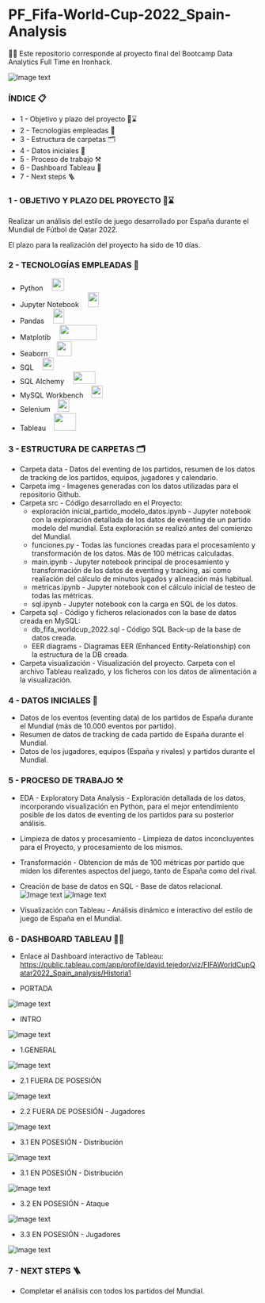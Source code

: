 # PF_Fifa-World-Cup-2022_Spain-Analysis

👨‍💻 Este repositorio corresponde al proyecto final del Bootcamp Data Analytics Full Time en Ironhack.

![Image text](https://github.com/Davidteje/FP_Fifa-World-Cup-2022_Spain-Analysis/blob/main/img/Tableau_Dashboard_1.PNG)


### ÍNDICE 📋

- 1 - Objetivo y plazo del proyecto 🎯⌛
- 2 - Tecnologías empleadas 🧰
- 3 - Estructura de carpetas 🗂️
- 4 - Datos iniciales 📨
- 5 - Proceso de trabajo ⚒️
- 6 - Dashboard Tableau 🎨
- 7 - Next steps 🪜


### 1 - OBJETIVO Y PLAZO DEL PROYECTO 🎯⌛
Realizar un análisis del estilo de juego desarrollado por España durante el Mundial de Fútbol de Qatar 2022. 

El plazo para la realización del proyecto ha sido de 10 días.


### 2 - TECNOLOGÍAS EMPLEADAS 🧰
- Python &emsp;<img src="https://github.com/Davidteje/FP_Fifa-World-Cup-2022_Spain-Analysis/blob/main/img/python.webp" width="25" height="25">
- Jupyter Notebook &emsp;<img src="https://github.com/Davidteje/FP_Fifa-World-Cup-2022_Spain-Analysis/blob/main/img/jupyter.jpg" width="22" height="30">  &nbsp;&nbsp;    
- Pandas &emsp;<img src="https://github.com/Davidteje/FP_Fifa-World-Cup-2022_Spain-Analysis/blob/main/img/pandas.png" width="22" height="30"> &nbsp; &nbsp;
- Matplotib &emsp;<img src="https://github.com/Davidteje/FP_Fifa-World-Cup-2022_Spain-Analysis/blob/main/img/matplotib.png" width="75" height="30"> &nbsp; &nbsp;
- Seaborn &emsp;<img src="https://github.com/Davidteje/FP_Fifa-World-Cup-2022_Spain-Analysis/blob/main/img/seaborn.png" width="30" height="30"> &nbsp; &nbsp;
- SQL &emsp;<img src="https://github.com/Davidteje/FP_Fifa-World-Cup-2022_Spain-Analysis/blob/main/img/sql.png" width="23" height="25">   &nbsp;&nbsp;    
- SQL Alchemy &emsp;<img src="https://github.com/Davidteje/FP_Fifa-World-Cup-2022_Spain-Analysis/blob/main/img/sqlalchemy.jpeg" width="45" height="25">
- MySQL Workbench &nbsp;&nbsp;      <img src="https://github.com/Davidteje/FP_Fifa-World-Cup-2022_Spain-Analysis/blob/main/img/mysql-workbench.png" width="23" height="25">
- Selenium &nbsp;&nbsp;  <img src="https://github.com/Davidteje/FP_Fifa-World-Cup-2022_Spain-Analysis/blob/main/img/selenium.png" width="23" height="25">
- Tableau &nbsp;&nbsp;   <img src="https://github.com/Davidteje/FP_Fifa-World-Cup-2022_Spain-Analysis/blob/main/img/Tableau.png" width="45" height="35">


### 3 - ESTRUCTURA DE CARPETAS 🗂️
- Carpeta data - Datos del eventing de los partidos, resumen de los datos de tracking de los partidos, equipos, jugadores y calendario.
- Carpeta img - Imagenes generadas con los datos utilizadas para el repositorio Github.
- Carpeta src - Código desarrollado en el Proyecto: 
    - exploración inicial_partido_modelo_datos.ipynb - Jupyter notebook con la exploración detallada de los datos de eventing de un partido modelo del mundial. Esta exploración se realizó antes del comienzo del Mundial.
    - funciones.py - Todas las funciones creadas para el procesamiento y transformación de los datos. Más de 100 métricas calculadas.
    - main.ipynb - Jupyter notebook principal de procesamiento y transformación de los datos de eventing y tracking, así como realiación del cálculo de minutos jugados y alineación más habitual.
    - metricas.ipynb - Jupyter notebook con el cálculo inicial de testeo de todas las métricas.
    - sql.ipynb - Jupyter notebook con la carga en SQL de los datos.
- Carpeta sql - Código y ficheros relacionados con la base de datos creada en MySQL:
    - db_fifa_worldcup_2022.sql - Código SQL Back-up de la base de datos creada.
    - EER diagrams - Diagramas EER (Enhanced Entity-Relationship) con la estructura de la DB creada.
- Carpeta visualización - Visualización del proyecto. Carpeta con el archivo Tableau realizado, y los ficheros con los datos de alimentación a la visualización.



### 4 - DATOS INICIALES 📨
- Datos de los eventos (eventing data) de los partidos de España durante el Mundial (más de 10.000 eventos por partido).
- Resumen de datos de tracking de cada partido de España durante el Mundial.
- Datos de los jugadores, equipos (España y rivales) y partidos durante el Mundial.


### 5 - PROCESO DE TRABAJO ⚒️
- EDA - Exploratory Data Analysis - Exploración detallada de los datos, incorporando visualización en Python, para el mejor entendimiento posible de los datos de eventing de los partidos para su posterior análisis.
- Limpieza de datos y procesamiento - Limpieza de datos inconcluyentes para el Proyecto, y procesamiento de los mismos.
- Transformación - Obtencion de más de 100 métricas por partido que miden los diferentes aspectos del juego, tanto de España como del rival.
- Creación de base de datos en SQL - Base de datos relacional.
![Image text](https://github.com/Davidteje/FP_Fifa-World-Cup-2022_Spain-Analysis/blob/main/sql/EER_diagram_1.PNG)
![Image text](https://github.com/Davidteje/FP_Fifa-World-Cup-2022_Spain-Analysis/blob/main/sql/EER_diagram_2.PNG)

- Visualización con Tableau - Análisis dinámico e interactivo del estilo de juego de España en el Mundial.


### 6 - DASHBOARD TABLEAU 👨‍🎨

- Enlace al Dashboard interactivo de Tableau:
https://public.tableau.com/app/profile/david.tejedor/viz/FIFAWorldCupQatar2022_Spain_analysis/Historia1


- PORTADA

![Image text](https://github.com/Davidteje/FP_Fifa-World-Cup-2022_Spain-Analysis/blob/main/img/Tableau_Dashboard_1.PNG)

- INTRO

![Image text](https://github.com/Davidteje/FP_Fifa-World-Cup-2022_Spain-Analysis/blob/main/img/Tableau_Dashboard_2.PNG)

- 1.GENERAL

![Image text](https://github.com/Davidteje/FP_Fifa-World-Cup-2022_Spain-Analysis/blob/main/img/Tableau_Dashboard_3.PNG)

- 2.1 FUERA DE POSESIÓN

![Image text](https://github.com/Davidteje/FP_Fifa-World-Cup-2022_Spain-Analysis/blob/main/img/Tableau_Dashboard_4.PNG)

- 2.2 FUERA DE POSESIÓN - Jugadores

![Image text](https://github.com/Davidteje/FP_Fifa-World-Cup-2022_Spain-Analysis/blob/main/img/Tableau_Dashboard_5.PNG)

- 3.1 EN POSESIÓN - Distribución

![Image text](https://github.com/Davidteje/FP_Fifa-World-Cup-2022_Spain-Analysis/blob/main/img/Tableau_Dashboard_6.PNG)

- 3.1 EN POSESIÓN - Distribución

![Image text](https://github.com/Davidteje/FP_Fifa-World-Cup-2022_Spain-Analysis/blob/main/img/Tableau_Dashboard_7.PNG)

- 3.2 EN POSESIÓN - Ataque

![Image text](https://github.com/Davidteje/FP_Fifa-World-Cup-2022_Spain-Analysis/blob/main/img/Tableau_Dashboard_8.PNG)

- 3.3 EN POSESIÓN - Jugadores

![Image text](https://github.com/Davidteje/FP_Fifa-World-Cup-2022_Spain-Analysis/blob/main/img/Tableau_Dashboard_9.PNG)



### 7 - NEXT STEPS 🪜
- Completar el análisis con todos los partidos del Mundial.

